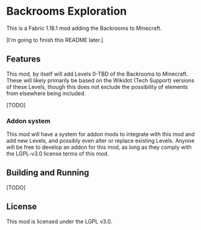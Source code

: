 # Backrooms Exploration
This is a Fabric 1.18.1 mod adding the Backrooms to Minecraft.

\[I'm going to finish this README later.\]

## Features

This mod, by itself will add Levels 0-TBD of the Backrooms to Minecraft. These will likely primarily be based on the Wikidot (Tech Support) versions of these Levels, though this does not exclude the possibility of elements from elsewhere being included.

\[TODO\]


### Addon system

This mod will have a system for addon mods to integrate with this mod and add new Levels, and possibly even alter or replace existing Levels. Anyone will be free to develop an addon for this mod, as long as they comply with the LGPL-v3.0 license terms of this mod.


## Building and Running

\[TODO\]


## License

This mod is licensed under the LGPL v3.0.
